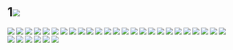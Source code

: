 # 1![](../img/40/00000001.jpg)
![](../img/40/00000002.jpg)
![](../img/40/00000003.jpg)
![](../img/40/00000004.jpg)
![](../img/40/00000005.jpg)
![](../img/40/00000006.jpg)
![](../img/40/00000007.jpg)
![](../img/40/00000008.jpg)
![](../img/40/00000009.jpg)
![](../img/40/00000010.jpg)
![](../img/40/00000011.jpg)
![](../img/40/00000012.jpg)
![](../img/40/00000013.jpg)
![](../img/40/00000014.jpg)
![](../img/40/00000015.jpg)
![](../img/40/00000016.jpg)
![](../img/40/00000017.jpg)
![](../img/40/00000018.jpg)
![](../img/40/00000019.jpg)
![](../img/40/00000020.jpg)
![](../img/40/00000021.jpg)
![](../img/40/00000022.jpg)
![](../img/40/00000023.jpg)
![](../img/40/00000024.jpg)
![](../img/40/00000025.jpg)
![](../img/40/00000026.jpg)
![](../img/40/00000027.jpg)
![](../img/40/00000028.jpg)
![](../img/40/00000029.jpg)
![](../img/40/00000030.jpg)
![](../img/40/00000031.jpg)
![](../img/40/00000032.jpg)
